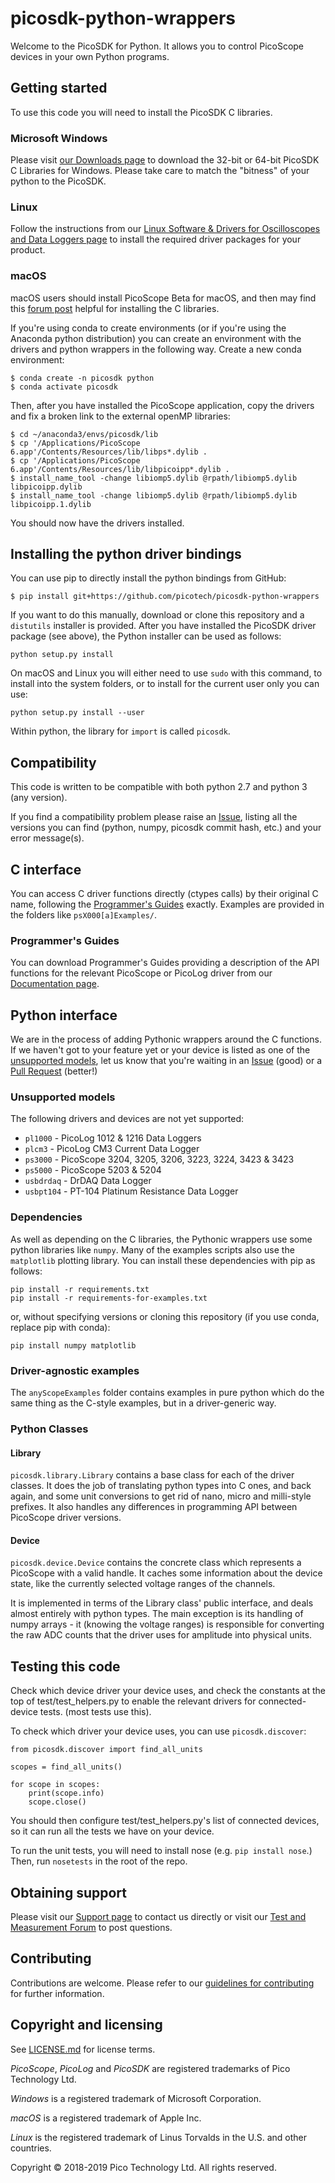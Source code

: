 # picosdk-python-wrappers

Welcome to the PicoSDK for Python. It allows you to control PicoScope devices in your own Python programs.

## Getting started

To use this code you will need to install the PicoSDK C libraries.

### Microsoft Windows

Please visit [our Downloads page](https://www.picotech.com/downloads) to download the 32-bit or 64-bit PicoSDK C Libraries for Windows.
Please take care to match the "bitness" of your python to the PicoSDK.

### Linux

Follow the instructions from our [Linux Software & Drivers for Oscilloscopes and Data Loggers page](https://www.picotech.com/downloads/linux)
to install the required driver packages for your product.

### macOS

macOS users should install PicoScope Beta for macOS, and then may find this [forum post](https://www.picotech.com/support/topic22221.html) helpful for installing the C
libraries.

If you're using conda to create environments (or if you're using the Anaconda python distribution) you can create an environment with the drivers and python wrappers in the following way. Create a new conda environment:

    $ conda create -n picosdk python
    $ conda activate picosdk

Then, after you have installed the PicoScope application, copy the drivers and fix a broken link to the external openMP libraries:

    $ cd ~/anaconda3/envs/picosdk/lib
    $ cp '/Applications/PicoScope 6.app'/Contents/Resources/lib/libps*.dylib .
    $ cp '/Applications/PicoScope 6.app'/Contents/Resources/lib/libpicoipp*.dylib .
    $ install_name_tool -change libiomp5.dylib @rpath/libiomp5.dylib libpicoipp.dylib
    $ install_name_tool -change libiomp5.dylib @rpath/libiomp5.dylib libpicoipp.1.dylib

You should now have the drivers installed.

## Installing the python driver bindings

You can use pip to directly install the python bindings from GitHub:
```
$ pip install git+https://github.com/picotech/picosdk-python-wrappers
```

If you want to do this manually, download or clone this repository and a `distutils` installer is provided. After you have installed the PicoSDK
driver package (see above), the Python installer can be used as follows:

    python setup.py install

On macOS and Linux you will either need to use `sudo` with this command, to
install into the system folders, or to install for the current user only you
can use:

    python setup.py install --user

Within python, the library for `import` is called `picosdk`.

## Compatibility

This code is written to be compatible with both python 2.7 and python 3 (any version).

If you find a compatibility problem please raise an [Issue](https://github.com/picotech/picosdk-python-wrappers/issues), listing all the versions you can find (python, numpy,
picosdk commit hash, etc.) and your error message(s).

## C interface

You can access C driver functions directly (ctypes calls) by their original C name, following the [Programmer's
Guides](https://github.com/picotech/picosdk-python-wrappers#programmers-guides) exactly. Examples are provided in the folders like `psX000[a]Examples/`.

### Programmer's Guides

You can download Programmer's Guides providing a description of the API functions for the relevant PicoScope or
PicoLog driver from our [Documentation page](https://www.picotech.com/library/documentation).

## Python interface

We are in the process of adding Pythonic wrappers around the C functions. If we haven't got to your feature yet or your device is listed as one of the [unsupported models](https://github.com/picotech/picosdk-python-wrappers#unsupported-models),
let us know that you're waiting in an [Issue](https://github.com/picotech/picosdk-python-wrappers/issues) (good)
or a [Pull Request](https://github.com/picotech/picosdk-python-wrappers/pulls) (better!)

### Unsupported models

The following drivers and devices are not yet supported:

* `pl1000` - PicoLog 1012 & 1216 Data Loggers
* `plcm3` - PicoLog CM3 Current Data Logger
* `ps3000` - PicoScope 3204, 3205, 3206, 3223, 3224, 3423 & 3423
* `ps5000` - PicoScope 5203 & 5204
* `usbdrdaq` - DrDAQ Data Logger
* `usbpt104` - PT-104 Platinum Resistance Data Logger

### Dependencies

As well as depending on the C libraries, the Pythonic wrappers use some python libraries like `numpy`. Many of the
examples scripts also use the `matplotlib` plotting library. You can install these dependencies with pip as follows:

    pip install -r requirements.txt
    pip install -r requirements-for-examples.txt

or, without specifying versions or cloning this repository (if you use conda, replace pip with conda):

    pip install numpy matplotlib

### Driver-agnostic examples

The `anyScopeExamples` folder contains examples in pure python which do the same thing as the C-style examples, but
in a driver-generic way.

### Python Classes

#### Library

`picosdk.library.Library` contains a base class for each of the driver classes. It does the job of translating python
types into C ones, and back again, and some unit conversions to get rid of nano, micro and milli-style prefixes. It also
handles any differences in programming API between PicoScope driver versions.

#### Device

`picosdk.device.Device` contains the concrete class which represents a PicoScope with a valid handle. It caches some
information about the device state, like the currently selected voltage ranges of the channels.

It is implemented in terms of the Library class' public interface, and deals almost entirely with python types. The
main exception is its handling of numpy arrays - it (knowing the voltage ranges) is responsible for converting the raw
ADC counts that the driver uses for amplitude into physical units.

## Testing this code

Check which device driver your device uses, and check the constants at the top of test/test_helpers.py to enable the
relevant drivers for connected-device tests. (most tests use this).

To check which driver your device uses, you can use `picosdk.discover`:

    from picosdk.discover import find_all_units

    scopes = find_all_units()

    for scope in scopes:
        print(scope.info)
        scope.close()

You should then configure test/test_helpers.py's list of connected devices, so it can run all the tests we have
on your device.

To run the unit tests, you will need to install nose (e.g. `pip install nose`.) Then, run `nosetests` in the root of
the repo.

## Obtaining support

Please visit our [Support page](https://www.picotech.com/tech-support) to contact us directly or visit our [Test and Measurement Forum](https://www.picotech.com/support/forum17.html) to post questions.

## Contributing

Contributions are welcome. Please refer to our [guidelines for contributing](.github/CONTRIBUTING.md) for further information.

## Copyright and licensing

See [LICENSE.md](LICENSE.md) for license terms.

*PicoScope*, *PicoLog* and *PicoSDK* are registered trademarks of Pico Technology Ltd.

*Windows* is a registered trademark of Microsoft Corporation.

*macOS* is a registered trademark of Apple Inc.

*Linux* is the registered trademark of Linus Torvalds in the U.S. and other countries.

Copyright © 2018-2019 Pico Technology Ltd. All rights reserved.

